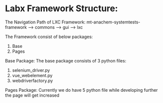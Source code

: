 # Labx Framework Structure:

The Navigation Path of LXC Framework:
		mt-anachem-systemtests-framework --> commons --> gui --> lxc
	
The Framework consist of below packages:
1. Base
2. Pages

Base Package:
    The base package consists of 3 python files:
1. selenium_driver.py
2. vue_webelement.py
3. webdriverfactory.py

Pages Package:
Currently we do have 5 python file while developing further the page will get increased
